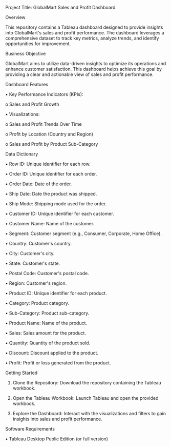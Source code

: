 Project Title: GlobalMart Sales and Profit Dashboard

Overview

This repository contains a Tableau dashboard designed to provide insights into GlobalMart's sales and profit performance. The dashboard leverages a comprehensive dataset to track key metrics, analyze trends, and identify opportunities for improvement.

Business Objective

GlobalMart aims to utilize data-driven insights to optimize its operations and enhance customer satisfaction. This dashboard helps achieve this goal by providing a clear and actionable view of sales and profit performance.

Dashboard Features

•	Key Performance Indicators (KPIs):

o	Sales and Profit Growth

•	Visualizations:

o	Sales and Profit Trends Over Time

o	Profit by Location (Country and Region)

o	Sales and Profit by Product Sub-Category

Data Dictionary

•	Row ID: Unique identifier for each row.

•	Order ID: Unique identifier for each order.

•	Order Date: Date of the order.

•	Ship Date: Date the product was shipped.

•	Ship Mode: Shipping mode used for the order.

•	Customer ID: Unique identifier for each customer.

•	Customer Name: Name of the customer.

•	Segment: Customer segment (e.g., Consumer, Corporate, Home Office).

•	Country: Customer's country.   

•	City: Customer's city.

•	State: Customer's state.

•	Postal Code: Customer's postal code.

•	Region: Customer's region.

•	Product ID: Unique identifier for each product.

•	Category: Product category.

•	Sub-Category: Product sub-category.

•	Product Name: Name of the product.

•	Sales: Sales amount for the product.

•	Quantity: Quantity of the product sold.

•	Discount: Discount applied to the product.

•	Profit: Profit or loss generated from the product.

Getting Started

1.	Clone the Repository: Download the repository containing the Tableau workbook.

2.	Open the Tableau Workbook: Launch Tableau and open the provided workbook.

3.	Explore the Dashboard: Interact with the visualizations and filters to gain insights into sales and profit performance.

Software Requirements

•	Tableau Desktop Public Edition (or full version)
